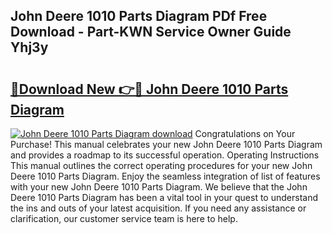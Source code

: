 ## John Deere 1010 Parts Diagram PDf Free Download - Part-KWN Service Owner Guide Yhj3y

# <h2><a href="http://dfrwpd.blite.top/?on=John+Deere+1010+Parts+Diagram">🔗Download New 👉🔴 John Deere 1010 Parts Diagram</a></h2>

[![John Deere 1010 Parts Diagram download](https://i.imgur.com/lujVjoI.png)](http://dfrwpd.blite.top/?on=John+Deere+1010+Parts+Diagram)
Congratulations on Your Purchase! This manual celebrates your new John Deere 1010 Parts Diagram and provides a roadmap to its successful operation. Operating Instructions This manual outlines the correct operating procedures for your new John Deere 1010 Parts Diagram. Enjoy the seamless integration of list of features with your new John Deere 1010 Parts Diagram. We believe that the John Deere 1010 Parts Diagram has been a vital tool in your quest to understand the ins and outs of your latest acquisition. If you need any assistance or clarification, our customer service team is here to help.
